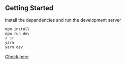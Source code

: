 ## Getting Started

Install the dependencies and run the development server

```bash
npm install
npm run dev
# or
yarn
yarn dev
```
[Check here](https://next-landing-page14.netlify.app/)
